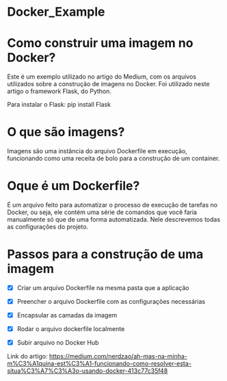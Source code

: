 # Docker_Example
# Como construir uma imagem no Docker?
Este é um exemplo utilizado no artigo do Medium, com os arquivos utilizados sobre a construção de imagens no Docker.
Foi utilizado neste artigo o framework Flask, do Python.

Para instalar o Flask:
pip install Flask

# O que são imagens?
Imagens são uma instância do arquivo Dockerfile em execução, funcionando como uma receita de bolo para a construção de um container.

# Oque é um Dockerfile?
É um arquivo feito para automatizar o processo de execução de tarefas no Docker, ou seja, ele contém uma série de comandos que você faria manualmente só que de uma forma automatizada.
Nele descrevemos todas as configurações do projeto.


# Passos para a construção de uma imagem
- [x] Criar um arquivo Dockerfile na mesma pasta que a aplicação
- [x] Preencher o arquivo Dockerfile com as configurações necessárias
- [x] Encapsular as camadas da imagem
- [x] Rodar o arquivo dockerfile localmente
- [x] Subir arquivo no Docker Hub


Link do artigo: https://medium.com/nerdzao/ah-mas-na-minha-m%C3%A1quina-est%C3%A1-funcionando-como-resolver-esta-situa%C3%A7%C3%A3o-usando-docker-413c77c35f48
